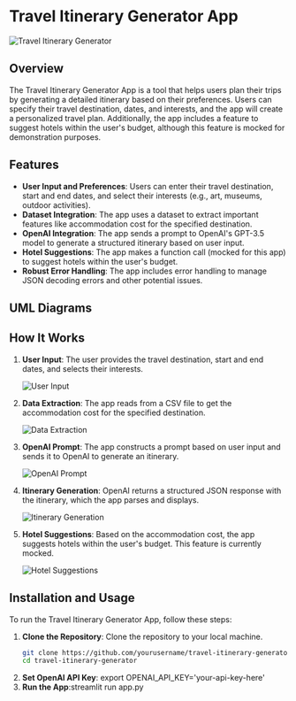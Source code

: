 # Travel Itinerary Generator App

![Travel Itinerary Generator](https://your-image-link.com/screenshot1.png)

## Overview

The Travel Itinerary Generator App is a tool that helps users plan their trips by generating a detailed itinerary based on their preferences. Users can specify their travel destination, dates, and interests, and the app will create a personalized travel plan. Additionally, the app includes a feature to suggest hotels within the user's budget, although this feature is mocked for demonstration purposes.

## Features

- **User Input and Preferences**: Users can enter their travel destination, start and end dates, and select their interests (e.g., art, museums, outdoor activities).
- **Dataset Integration**: The app uses a dataset to extract important features like accommodation cost for the specified destination.
- **OpenAI Integration**: The app sends a prompt to OpenAI's GPT-3.5 model to generate a structured itinerary based on user input.
- **Hotel Suggestions**: The app makes a function call (mocked for this app) to suggest hotels within the user's budget.
- **Robust Error Handling**: The app includes error handling to manage JSON decoding errors and other potential issues.

## UML Diagrams


## How It Works

1. **User Input**: The user provides the travel destination, start and end dates, and selects their interests.
   
   ![User Input](https://your-image-link.com/screenshot2.png)

2. **Data Extraction**: The app reads from a CSV file to get the accommodation cost for the specified destination.
   
   ![Data Extraction](https://your-image-link.com/screenshot3.png)

3. **OpenAI Prompt**: The app constructs a prompt based on user input and sends it to OpenAI to generate an itinerary.
   
   ![OpenAI Prompt](https://your-image-link.com/screenshot4.png)

4. **Itinerary Generation**: OpenAI returns a structured JSON response with the itinerary, which the app parses and displays.
   
   ![Itinerary Generation](https://your-image-link.com/screenshot5.png)

5. **Hotel Suggestions**: Based on the accommodation cost, the app suggests hotels within the user's budget. This feature is currently mocked.
   
   ![Hotel Suggestions](https://your-image-link.com/screenshot6.png)

## Installation and Usage

To run the Travel Itinerary Generator App, follow these steps:

1. **Clone the Repository**: Clone the repository to your local machine.
   ```bash
   git clone https://github.com/yourusername/travel-itinerary-generator.git
   cd travel-itinerary-generator
2. **Set OpenAI API Key**: export OPENAI_API_KEY='your-api-key-here'
3. **Run the App**:streamlit run app.py
